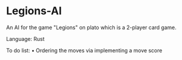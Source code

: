 # Legions-AI
An AI for the game "Legions" on plato which is a 2-player card game.

Language: Rust

To do list:
    • Ordering the moves via implementing a move score